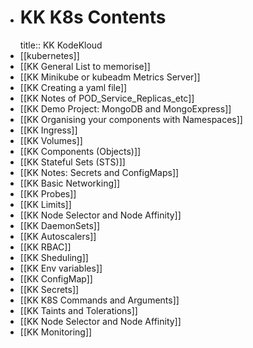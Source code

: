 - # KK K8s Contents
  title:: KK KodeKloud
- [[kubernetes]]
- [[KK General List to memorise]]
- [[KK Minikube or kubeadm Metrics Server]]
- [[KK Creating a yaml file]]
- [[KK Notes of POD_Service_Replicas_etc]]
- [[KK Demo Project: MongoDB and MongoExpress]]
- [[KK Organising your components with Namespaces]]
- [[KK Ingress]]
- [[KK Volumes]]
- [[KK Components (Objects)]]
- [[KK Stateful Sets (STS)]]
- [[KK Notes: Secrets and ConfigMaps]]
- [[KK Basic Networking]]
- [[KK Probes]]
- [[KK Limits]]
- [[KK Node Selector and Node Affinity]]
- [[KK DaemonSets]]
- [[KK Autoscalers]]
- [[KK RBAC]]
- [[KK Sheduling]]
- [[KK Env variables]]
- [[KK ConfigMap]]
- [[KK Secrets]]
- [[KK K8S Commands and Arguments]]
- [[KK Taints and Tolerations]]
- [[KK Node Selector and Node Affinity]]
- [[KK Monitoring]]